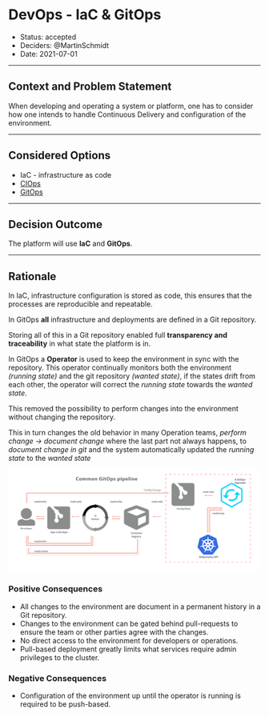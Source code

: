 # DevOps - IaC & GitOps

* Status: accepted
* Deciders: @MartinSchmidt
* Date: 2021-07-01

---

## Context and Problem Statement

When developing and operating a system or platform,
one has to consider how one intends to handle Continuous Delivery
and configuration of the environment.

---

## Considered Options

* IaC - infrastructure as code
* [CIOps](https://www.weave.works/blog/kubernetes-anti-patterns-let-s-do-gitops-not-ciops)
* [GitOps](https://www.weave.works/blog/kubernetes-anti-patterns-let-s-do-gitops-not-ciops)

---

## Decision Outcome

The platform will use **IaC** and **GitOps**.

---

## Rationale

In IaC, infrastructure configuration is stored as code,
this ensures that the processes are reproducible and repeatable.

In GitOps **all** infrastructure and deployments are defined in a Git repository.

Storing all of this in a Git repository enabled full **transparency and traceability**
in what state the platform is in.

In GitOps a **Operator** is used to keep the environment in sync with the repository.
This operator continually monitors both the environment *(running state)* and the
git repository *(wanted state)*, if the states drift from each other, the operator
will correct the *running state* towards the *wanted state*.

This removed the possibility to perform changes into the environment without
changing the repository.

This in turn changes the old behavior in many Operation teams,
*perform change -> document change* where the last part not always happens,
to *document change in git* and the system automatically updated the *running state*
to the *wanted state*

![image](../images/common_gitops_pipeline.png)

### Positive Consequences

* All changes to the environment are document in a permanent history in a Git repository.
* Changes to the environment can be gated behind pull-requests to ensure the team or other
parties agree with the changes.
* No direct access to the environment for developers or operations.
* Pull-based deployment greatly limits what services require admin privileges to the cluster.

### Negative Consequences

* Configuration of the environment up until the operator is running is required to be push-based.
